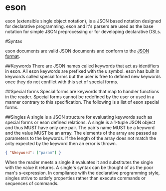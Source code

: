 eson
===

eson (extensible single object notation), is a JSON based notation designed for declarative programming. eson and it's parsers are used as the base notation for simple JSON preprocessing or for developing declarative DSLs. 

#Syntax

eson documents are valid JSON documents and conform to the [JSON format](http://json.org/). 

##Keywords
There are JSON names called keywords that act as identifiers in eson. All eson keywords are prefixed with the `&` symbol. eson has built in keywords called special forms but the user is free to defined new keywords once they do not conflict with this set of special forms. 

##Special forms
Special forms are keywords that map to handler functions in the reader. Special forms cannot be redefined by the user or used in a manner contrary to this specification. The following is a list of eson special forms.

##Singles
A single is a JSON structure for evaluating keywords such as special forms or eson defined relations. A single is a 1-tuple JSON object and thus MUST have only one pair. The pair's name MUST be a keyword and the value MUST be an array. The elements of the array are passed as parameters to the keywords. If the length of the array does not match the arity expected by the keyword then an error is thrown.  

```JSON
{ "&keyword": ["param"] }
```
When the reader meets a single it evaluates it and substitutes the single with the value it returns. A single's syntax can be thought of as the poor man's s-expression. In compliance with the declarative programming style, singles strive to satisfy properties rather than execute commands or sequences of commands.
